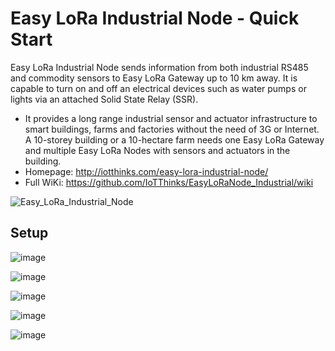 # Easy LoRa Industrial Node - Quick Start
Easy LoRa Industrial Node sends information from both industrial RS485 and commodity sensors to Easy LoRa Gateway up to 10 km away. It is capable to turn on and off an electrical devices such as water pumps or lights via an attached Solid State Relay (SSR).
* It provides a long range industrial sensor and actuator infrastructure to smart buildings, farms and factories without the need of 3G or Internet. A 10-storey building or a 10-hectare farm needs one Easy LoRa Gateway and multiple Easy LoRa Nodes with sensors and actuators in the building.
* Homepage: http://iotthinks.com/easy-lora-industrial-node/
* Full WiKi: https://github.com/IoTThinks/EasyLoRaNode_Industrial/wiki

![Easy_LoRa_Industrial_Node](https://user-images.githubusercontent.com/29994971/58628489-06e09480-8304-11e9-8c9a-fa5f50ff87cd.JPG)

## Setup
![image](https://user-images.githubusercontent.com/29994971/59153653-8cdda780-8a89-11e9-976c-7c3e97b2e096.png)

![image](https://user-images.githubusercontent.com/29994971/59153654-96ffa600-8a89-11e9-87ed-16b65f355c93.png)

![image](https://user-images.githubusercontent.com/29994971/59153655-9d8e1d80-8a89-11e9-8f16-54df20a09c68.png)

![image](https://user-images.githubusercontent.com/29994971/59153656-a67eef00-8a89-11e9-83a4-7685ca73fb09.png)

![image](https://user-images.githubusercontent.com/29994971/59153657-af6fc080-8a89-11e9-862c-2d864111f55f.png)
